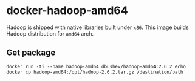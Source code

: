 docker-hadoop-amd64
===================

Hadoop is shipped with native libraries built under `x86`. This image builds Hadoop distribution for `amd64` arch.

## Get package

    docker run -ti --name hadoop-amd64 dbushev/hadoop-amd64:2.6.2 echo
    docker cp hadoop-amd64:/opt/hadoop-2.6.2.tar.gz /destination/path
